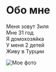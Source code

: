 # Обо мне
Меня зовут Зиля  
Мне 31 год  
Я домохозяйка  
У меня 2 детей  
Живу в Турции  

![Мое фото](https://lh3.googleusercontent.com/xwLglVZdmPiw8QBwkjidScr02Ye9-2V-G5k2lldOTm5uEXE7mspCFByDWFsQ6EEtPkIXkUgKKOPW5rgOUteLEWBRyEI8iWNPpZ2D1ZEbIfmY8QzjvFmTShzS3CzRA3SoII5MqmY5Hfu-KkRCedu0BuKvxQ0yTgQYhUhx_jURPiZ5b_RTl_6VwpFIlm3Gz6j39USHUoHihU7Vik9IntSVvC9MQ6oQIsdrz6iP5KMwYDGgW3fanhQqZqixSGPIrz0PbhDGU2p2owSrkQx5rn0WT_yXt0thS7PmjEL-l3IxQ3n1F8jFhrLyesKnvVG_xMeKX-3zxHkSqAWlhnvYnV_Eu1ib5rfwNfxg72GXZR1JxYB07c-jAUJYYuS5ArJb62HqdNHzZgTWY79tpKaZuu4lWMeSSZZd1LrSsQEV0E-TdVEo-U9z-d8uogoHz0uVqhsv8bekm8C41_iSXz-gFNCCkNzR1MtLO7iPEQ-6dfkisjIE_loXj70-vNXH1bqepDnll7hVgqx9BzpUB7nReKdWxCvFYs3867vm6Nz3_NUAnUkKhZHfJfNLU5ylzA6c1pAJ89zR7GbUoGz2hF2v8DV4vMKwat5ayVFmlV3-WOLRz43_8d4ZU05UcgmyISRj_NU3sasZDPdORCIqU_ROntqIh1rAiPhbS00Q2dwQbIagz1Oohlnmk5XclxsCZ9qzslWs_mxTR9H4zzLGZajmJN_KqKb5o4S_F0bk0KxGu4H0pa917taOarYZy7UTdAr9U_wnHdyJfcNkscy7r9QGMQtORO_kuqXrFg3vmDj1ILjpsuuQKnyqo0ev2_CAWElWyMy34wHw2WF_V3rVRw7ddWuVcIQnDqHk6l_x-VokaZDL3yu2LZOY3pIAHQ9-DcHPfNwej6hMKEAvRWS1FsfJlAf3wtx_-Coja1xgDj1EZ2KaN5-LdBo6ZwHdamnAq08Y-Tn0NiVTydmoTUQUj-WNFHk=w433-h767-no?authuser=2)
